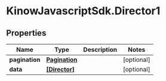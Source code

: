 # KinowJavascriptSdk.Director1

## Properties
Name | Type | Description | Notes
------------ | ------------- | ------------- | -------------
**pagination** | [**Pagination**](Pagination.md) |  | [optional] 
**data** | [**[Director]**](Director.md) |  | [optional] 


